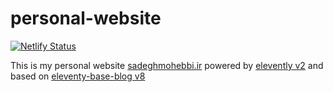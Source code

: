 # personal-website 
[![Netlify Status](https://api.netlify.com/api/v1/badges/e5c7ce02-a8fc-47c8-adb1-fac7454ea947/deploy-status)](https://app.netlify.com/sites/beautiful-jelly-2877b5/deploys)

This is my personal website [sadeghmohebbi.ir](https://sadeghmohebbi.ir) powered by [elevently v2](https://www.11ty.dev/) and based on [eleventy-base-blog v8](https://github.com/11ty/eleventy-base-blog/releases/tag/v8.0.0)
